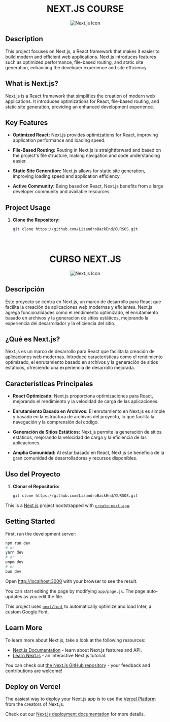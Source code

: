 <h1 align="center">NEXT.JS COURSE</h1>

<p align="center">
  <img src="https://www.vectorlogo.zone/logos/nextjs/nextjs-icon.svg" alt="Next.js Icon">
</p>

## Description

This project focuses on Next.js, a React framework that makes it easier to build modern and efficient web applications. Next.js introduces features such as optimized performance, file-based routing, and static site generation, enhancing the developer experience and site efficiency.

## What is Next.js?

Next.js is a React framework that simplifies the creation of modern web applications. It introduces optimizations for React, file-based routing, and static site generation, providing an enhanced development experience.

## Key Features

- **Optimized React:** Next.js provides optimizations for React, improving application performance and loading speed.

- **File-Based Routing:** Routing in Next.js is straightforward and based on the project's file structure, making navigation and code understanding easier.

- **Static Site Generation:** Next.js allows for static site generation, improving loading speed and application efficiency.

- **Active Community:** Being based on React, Next.js benefits from a large developer community and available resources.

## Project Usage

1. **Clone the Repository:**
   ```bash
   git clone https://github.com/LizandroBackEnd/CURSOS.git
 
  
<h1 align="center">CURSO NEXT.JS</h1>

<p align="center">
  <img src="https://www.vectorlogo.zone/logos/nextjs/nextjs-icon.svg" alt="Next.js Icon">
</p>

## Descripción

Este proyecto se centra en Next.js, un marco de desarrollo para React que facilita la creación de aplicaciones web modernas y eficientes. Next.js agrega funcionalidades como el rendimiento optimizado, el enrutamiento basado en archivos y la generación de sitios estáticos, mejorando la experiencia del desarrollador y la eficiencia del sitio.

## ¿Qué es Next.js?

Next.js es un marco de desarrollo para React que facilita la creación de aplicaciones web modernas. Introduce características como el rendimiento optimizado, el enrutamiento basado en archivos y la generación de sitios estáticos, ofreciendo una experiencia de desarrollo mejorada.

## Características Principales

- **React Optimizado:** Next.js proporciona optimizaciones para React, mejorando el rendimiento y la velocidad de carga de las aplicaciones.

- **Enrutamiento Basado en Archivos:** El enrutamiento en Next.js es simple y basado en la estructura de archivos del proyecto, lo que facilita la navegación y la comprensión del código.

- **Generación de Sitios Estáticos:** Next.js permite la generación de sitios estáticos, mejorando la velocidad de carga y la eficiencia de las aplicaciones.

- **Amplia Comunidad:** Al estar basado en React, Next.js se beneficia de la gran comunidad de desarrolladores y recursos disponibles.

## Uso del Proyecto

1. **Clonar el Repositorio:**
   ```bash
   git clone https://github.com/LizandroBackEnd/CURSOS.git

This is a [Next.js](https://nextjs.org/) project bootstrapped with [`create-next-app`](https://github.com/vercel/next.js/tree/canary/packages/create-next-app).

## Getting Started

First, run the development server:

```bash
npm run dev
# or
yarn dev
# or
pnpm dev
# or
bun dev
```

Open [http://localhost:3000](http://localhost:3000) with your browser to see the result.

You can start editing the page by modifying `app/page.js`. The page auto-updates as you edit the file.

This project uses [`next/font`](https://nextjs.org/docs/basic-features/font-optimization) to automatically optimize and load Inter, a custom Google Font.

## Learn More

To learn more about Next.js, take a look at the following resources:

- [Next.js Documentation](https://nextjs.org/docs) - learn about Next.js features and API.
- [Learn Next.js](https://nextjs.org/learn) - an interactive Next.js tutorial.

You can check out [the Next.js GitHub repository](https://github.com/vercel/next.js/) - your feedback and contributions are welcome!

## Deploy on Vercel

The easiest way to deploy your Next.js app is to use the [Vercel Platform](https://vercel.com/new?utm_medium=default-template&filter=next.js&utm_source=create-next-app&utm_campaign=create-next-app-readme) from the creators of Next.js.

Check out our [Next.js deployment documentation](https://nextjs.org/docs/deployment) for more details.
